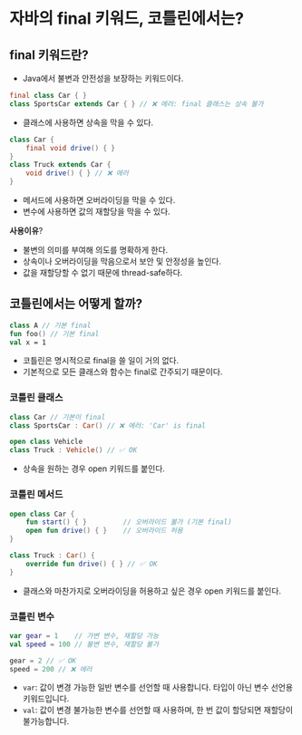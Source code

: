 # 자바의 final 키워드, 코틀린에서는?

## final 키워드란?
- Java에서 불변과 안전성을 보장하는 키워드이다.

```java
final class Car { }
class SportsCar extends Car { } // ❌ 에러: final 클래스는 상속 불가

```
- 클래스에 사용하면 상속을 막을 수 있다.

```java
class Car {
    final void drive() { }
}
class Truck extends Car {
    void drive() { } // ❌ 에러
}
```
- 메서드에 사용하면 오버라이딩을 막을 수 있다.
- 변수에 사용하면 값의 재할당을 막을 수 있다.

**사용이유**?
- 불변의 의미를 부여해 의도를 명확하게 한다.
- 상속이나 오버라이딩을 막음으로서 보안 및 안정성을 높인다.
- 값을 재할당할 수 없기 때문에 thread-safe하다.

## 코틀린에서는 어떻게 할까?
```kotlin
class A // 기본 final
fun foo() // 기본 final
val x = 1 
```
- 코틀린은 명시적으로 final을 쓸 일이 거의 없다.
- 기본적으로 모든 클래스와 함수는 final로 간주되기 때문이다.

### 코틀린 클래스
```kotlin
class Car // 기본이 final
class SportsCar : Car() // ❌ 에러: 'Car' is final

open class Vehicle
class Truck : Vehicle() // ✅ OK
```
- 상속을 원하는 경우 open 키워드를 붙인다.

### 코틀린 메서드
```kotlin
open class Car {
    fun start() { }         // 오버라이드 불가 (기본 final)
    open fun drive() { }    // 오버라이드 허용
}

class Truck : Car() {
    override fun drive() { } // ✅ OK
}
```
- 클래스와 마찬가지로 오버라이딩을 허용하고 싶은 경우 open 키워드를 붙인다.

### 코틀린 변수
```kotlin
var gear = 1    // 가변 변수, 재할당 가능
val speed = 100 // 불변 변수, 재할당 불가

gear = 2 // ✅ OK
speed = 200 // ❌ 에러
```
- `var`: 값이 변경 가능한 일반 변수를 선언할 때 사용합니다. 타입이 아닌 변수 선언용 키워드입니다.
- `val`: 값이 변경 불가능한 변수를 선언할 때 사용하며, 한 번 값이 할당되면 재할당이 불가능합니다.
